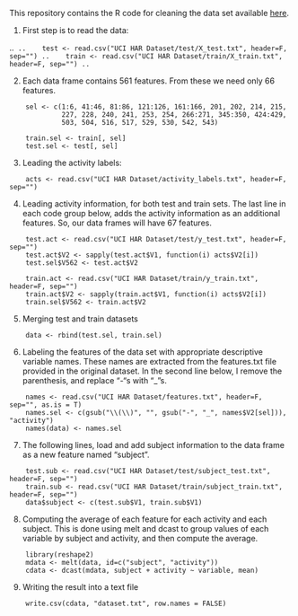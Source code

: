 This repository contains the R code for cleaning the data set available [here](http://archive.ics.uci.edu/ml/datasets/Human+Activity+Recognition+Using+Smartphones).

1. First step is to read the data:

..```
..    test <- read.csv("UCI HAR Dataset/test/X_test.txt", header=F, sep="")
..    train <- read.csv("UCI HAR Dataset/train/X_train.txt", header=F, sep="")
..```

2. Each data frame contains 561 features. From these we need only 66 features. 

```
    sel <- c(1:6, 41:46, 81:86, 121:126, 161:166, 201, 202, 214, 215, 
             227, 228, 240, 241, 253, 254, 266:271, 345:350, 424:429, 
             503, 504, 516, 517, 529, 530, 542, 543)
    
    train.sel <- train[, sel]
    test.sel <- test[, sel]
```

3. Leading the activity labels:

```
    acts <- read.csv("UCI HAR Dataset/activity_labels.txt", header=F, sep="")
```

4. Leading activity information, for both test and train sets. The last line in each code group below, adds the activity information as an additional features. So, our data frames will have 67 features.

```
    test.act <- read.csv("UCI HAR Dataset/test/y_test.txt", header=F, sep="")
    test.act$V2 <- sapply(test.act$V1, function(i) acts$V2[i])
    test.sel$V562 <- test.act$V2

    train.act <- read.csv("UCI HAR Dataset/train/y_train.txt", header=F, sep="")
    train.act$V2 <- sapply(train.act$V1, function(i) acts$V2[i])
    train.sel$V562 <- train.act$V2
```

5. Merging test and train datasets

```
    data <- rbind(test.sel, train.sel)
```

6. Labeling the features of the data set with appropriate descriptive variable names. These names are extracted from the features.txt file provided in the original dataset. In the second line below, I remove the parenthesis, and replace “-“s with “_”s.

```
    names <- read.csv("UCI HAR Dataset/features.txt", header=F, sep="", as.is = T)
    names.sel <- c(gsub("\\(\\)", "", gsub("-", "_", names$V2[sel])), "activity")
    names(data) <- names.sel
```

7. The following lines, load and add subject information to the data frame as a new feature named “subject”.

```
    test.sub <- read.csv("UCI HAR Dataset/test/subject_test.txt", header=F, sep="")
    train.sub <- read.csv("UCI HAR Dataset/train/subject_train.txt", header=F, sep="")
    data$subject <- c(test.sub$V1, train.sub$V1)
```

8.  Computing the average of each feature for each activity and each subject. This is done using melt and dcast to group values of each variable by subject and activity, and then compute the average. 

```
    library(reshape2)
    mdata <- melt(data, id=c("subject", "activity"))
    cdata <- dcast(mdata, subject + activity ~ variable, mean)
```

9. Writing the result into a text file

```
    write.csv(cdata, "dataset.txt", row.names = FALSE)
```








